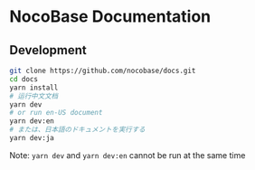 # NocoBase Documentation

## Development

```bash
git clone https://github.com/nocobase/docs.git
cd docs
yarn install
# 运行中文文档
yarn dev
# or run en-US document
yarn dev:en
# または、日本語のドキュメントを実行する
yarn dev:ja
```

Note: `yarn dev` and `yarn dev:en` cannot be run at the same time
